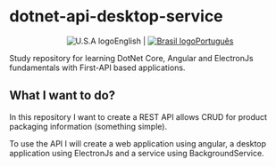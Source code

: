 # dotnet-api-desktop-service

<div align="center">
    <img src="https://raw.githubusercontent.com/stevenrskelton/flag-icon/master/png/16/country-4x3/us.png" alt="U.S.A logo">English</img> |
    <a href="./lang/README.pt-BR.md">
        <img src="https://raw.githubusercontent.com/stevenrskelton/flag-icon/master/png/16/country-4x3/br.png" alt="Brasil logo">Português</img>
    </a>
</div>

Study repository for learning DotNet Core, Angular and ElectronJs fundamentals with First-API based applications.

## What I want to do?

In this repository I want to create a REST API allows CRUD for product packaging information (something simple).

To use the API I will create a web application using angular, a desktop application using ElectronJs and a service using BackgroundService.
